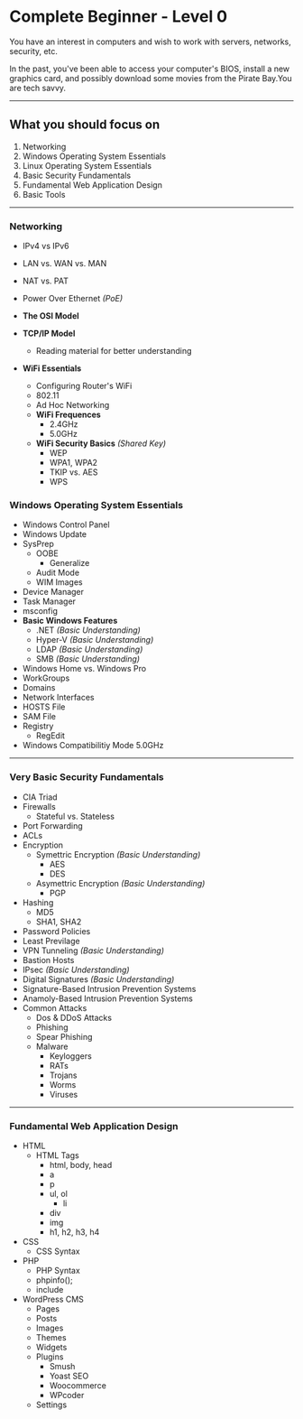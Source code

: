 # Complete Beginner - Level 0
You have an interest in computers and wish to work with servers, networks, security, etc.

In the past, you've been able to access your computer's BIOS, install a new graphics card, and possibly download some movies from the Pirate Bay.You are tech savvy.

------------------------------------------------------

## What you should focus on
1. Networking
2. Windows Operating System Essentials
3. Linux Operating System Essentials
4. Basic Security Fundamentals
5. Fundamental Web Application Design
6. Basic Tools

------------------------------------------------------

### Networking

-   IPv4 vs IPv6
-   LAN vs. WAN vs. MAN
-   NAT vs. PAT
-   Power Over Ethernet _(PoE)_
-   **The OSI Model** 
-   **TCP/IP Model** 
	- Reading material for better understanding

-   **WiFi Essentials**
    -   Configuring Router's WiFi
    -   802.11
    -   Ad Hoc Networking
    -   **WiFi Frequences**
        -   2.4GHz
        -   5.0GHz
    -   **WiFi Security Basics** _(Shared Key)_
        -   WEP
        -   WPA1, WPA2
        -   TKIP vs. AES
        -   WPS

### Windows Operating System Essentials
-   Windows Control Panel
-   Windows Update
-   SysPrep
    -   OOBE
        -   Generalize
    -   Audit Mode
    -   WIM Images
-   Device Manager
-   Task Manager
-   msconfig
-   **Basic Windows Features**
    -   .NET _(Basic Understanding)_
    -   Hyper-V _(Basic Understanding)_
    -   LDAP _(Basic Understanding)_
    -   SMB _(Basic Understanding)_
-   Windows Home vs. Windows Pro
-   WorkGroups
-   Domains
-   Network Interfaces
-   HOSTS File
-   SAM File
-   Registry
    -   RegEdit
-   Windows Compatibilitiy Mode 5.0GHz

______________________________________________________________

### Very Basic Security Fundamentals

-   CIA Triad
-   Firewalls
    -   Stateful vs. Stateless
-   Port Forwarding
-   ACLs
-   Encryption
    -   Symettric Encryption _(Basic Understanding)_
        -   AES
        -   DES
    -   Asymettric Encryption _(Basic Understanding)_
        -   PGP
-   Hashing
    -   MD5
    -   SHA1, SHA2
-   Password Policies
-   Least Previlage
-   VPN Tunneling _(Basic Understanding)_
-   Bastion Hosts
-   IPsec _(Basic Understanding)_
-   Digital Signatures _(Basic Understanding)_
-   Signature-Based Intrusion Prevention Systems
-   Anamoly-Based Intrusion Prevention Systems
-   Common Attacks
    -   Dos & DDoS Attacks
    -   Phishing
    -   Spear Phishing
    -   Malware
        -   Keyloggers
        -   RATs
        -   Trojans
        -   Worms
        -   Viruses

______________________________________________________________

### Fundamental Web Application Design

-   HTML
    -   HTML Tags
        -   html, body, head
        -   a
        -   p
        -   ul, ol
            -   li
        -   div
        -   img
        -   h1, h2, h3, h4
-   CSS
    -   CSS Syntax
-   PHP
    -   PHP Syntax
    -   phpinfo();
    -   include
-   WordPress CMS
    -   Pages
    -   Posts
    -   Images
    -   Themes
    -   Widgets
    -   Plugins
        -   Smush
        -   Yoast SEO
        -   Woocommerce
        -   WPcoder
    -   Settings